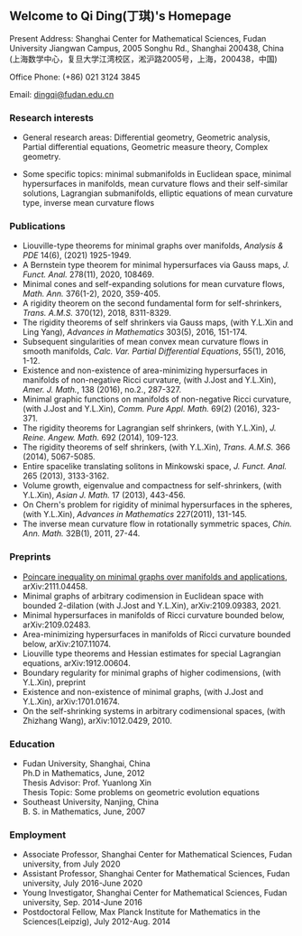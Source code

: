## Welcome to Qi Ding(丁琪)'s Homepage   

Present Address: Shanghai Center for Mathematical Sciences, Fudan University Jiangwan Campus, 2005 Songhu Rd., Shanghai 200438, China  
(上海数学中心，复旦大学江湾校区，淞沪路2005号，上海，200438，中国)

Office Phone: (+86) 021 3124 3845

Email: dingqi@fudan.edu.cn

### Research interests
- General research areas: Differential geometry, Geometric analysis, Partial differential equations, Geometric measure theory, Complex geometry.

- Some specific topics: minimal submanifolds in Euclidean space, minimal hypersurfaces in manifolds, mean curvature flows and their self-similar solutions, Lagrangian submanifolds, elliptic equations of mean curvature type, inverse mean curvature flows 

### Publications 

- Liouville-type theorems for minimal graphs over manifolds, _Analysis & PDE_ 14(6), (2021) 1925-1949.
- A Bernstein type theorem for minimal hypersurfaces via Gauss maps, _J. Funct. Anal._ 278(11), 2020, 108469.
- Minimal cones and self-expanding solutions for mean curvature flows, _Math. Ann._ 376(1-2), 2020, 359-405.
- A rigidity theorem on the second fundamental form for self-shrinkers, _Trans. A.M.S._ 370(12), 2018, 8311-8329.
- The rigidity theorems of self shrinkers via Gauss maps, (with Y.L.Xin and Ling Yang), _Advances in Mathematics_ 303(5), 2016, 151-174.
- Subsequent singularities of mean convex mean curvature flows in smooth manifolds, _Calc. Var. Partial Differential Equations_, 55(1), 2016, 1-12.
- Existence and non-existence of area-minimizing hypersurfaces in manifolds of non-negative Ricci curvature, (with J.Jost and Y.L.Xin), _Amer. J. Math._, 138 (2016), no.2., 287-327.
- Minimal graphic functions on manifolds of non-negative Ricci curvature, (with J.Jost and Y.L.Xin), _Comm. Pure Appl. Math._ 69(2) (2016), 323-371.
- The rigidity theorems for Lagrangian self shrinkers, (with Y.L.Xin), _J. Reine. Angew. Math._ 692 (2014), 109-123.
- The rigidity theorems of self shrinkers, (with Y.L.Xin), _Trans. A.M.S._ 366 (2014), 5067-5085.
- Entire spacelike translating solitons in Minkowski space, _J. Funct. Anal._ 265 (2013), 3133-3162.
- Volume growth, eigenvalue and compactness for self-shrinkers, (with Y.L.Xin), _Asian J. Math._ 17 (2013), 443-456.
- On Chern's problem for rigidity of minimal hypersurfaces in the spheres, (with Y.L.Xin), _Advances in Mathematics_ 227(2011), 131-145.
- The inverse mean curvature flow in rotationally symmetric spaces, _Chin. Ann. Math._ 32B(1), 2011, 27-44.

### Preprints

- [Poincare inequality on minimal graphs over manifolds and applications](https://arxiv.org/pdf/2111.04458.pdf), arXiv:2111.04458.
- Minimal graphs of arbitrary codimension in Euclidean space with bounded 2-dilation (with J.Jost and Y.L.Xin), arXiv:2109.09383, 2021.
- Minimal hypersurfaces in manifolds of Ricci curvature bounded below, arXiv:2109.02483.
- Area-minimizing hypersurfaces in manifolds of Ricci curvature bounded below, arXiv:2107.11074.
- Liouville type theorems and Hessian estimates for special Lagrangian equations, arXiv:1912.00604.
- Boundary regularity for minimal graphs of higher codimensions, (with Y.L.Xin), preprint
- Existence and non-existence of minimal graphs, (with J.Jost and Y.L.Xin), arXiv:1701.01674.
- On the self-shrinking systems in arbitrary codimensional spaces, (with Zhizhang Wang), arXiv:1012.0429, 2010.

### Education

- Fudan University, Shanghai, China  
  Ph.D in Mathematics, June, 2012  
  Thesis Advisor: Prof. Yuanlong Xin  
  Thesis Topic: Some problems on geometric evolution equations  
- Southeast University, Nanjing, China  
  B. S. in Mathematics, June, 2007

### Employment

- Associate Professor, Shanghai Center for Mathematical Sciences, Fudan university, from July 2020
- Assistant Professor, Shanghai Center for Mathematical Sciences, Fudan university, July 2016-June 2020
- Young Investigator, Shanghai Center for Mathematical Sciences, Fudan university, Sep. 2014-June 2016
- Postdoctoral Fellow, Max Planck Institute for Mathematics in the Sciences(Leipzig), July 2012-Aug. 2014

